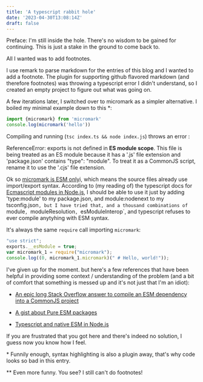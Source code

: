 ```yaml
---
title: 'A typescript rabbit hole'
date: '2023-04-30T13:08:14Z'
draft: false
---
```


Preface: I'm still inside the hole. There's no wisdom to be gained for
continuing. This is just a stake in the ground to come back to.

All I wanted was to add footnotes.

I use remark to parse markdown for the entries of this blog and I wanted to add
a footnote. The plugin for supporting github flavored markdown (and therefore
footnotes) was throwing a typescript error I didn't understand, so I created an
empty project to figure out what was going on.

A few iterations later, I switched over to micromark as a simpler alternative. I
boiled my minimal example down to this \*:

```typescript
import {micromark} from 'micromark'
console.log(micromark('hello'))
```

Compiling and running (`tsc index.ts && node index.js`) throws an error :

ReferenceError: exports is not defined in **ES module scope**. This file is being treated as an ES module because it has a '.js' file extension and 'package.json' contains "type": "module". To treat it as a CommonJS script, rename it to use the '.cjs' file extension.

Ok so [micromark is ESM only](https://github.com/micromark/micromark#install)i,
which means the source files already use import/export syntax. According to (my
reading of) the typescript docs for [Ecmascript modules in
Node.js](https://www.typescriptlang.org/docs/handbook/esm-node.html), I should
be able to use it just by adding 'type:module' to my package.json,
and module:nodenext to my tsconfig.json`, but I have tried that, and a thousand
combinations of `module`, `moduleResolution`, `esModuleInterop`, and typescript refuses to ever compile anytyhing with ESM syntax. 

It's always the same `require` call importing `micromark`:

```javascript
"use strict";
exports.__esModule = true;
var micromark_1 = require("micromark");
console.log((0, micromark_1.micromark)(" # Hello, world!"));
```

I've given up for the moment. but here's a few references that have been helpful
in providing some context / understanding of the problem (and a bit of comfort
that something is messed up and it's not just that I'm an idiot):

- [An epic long Stack Overflow answer to compile an ESM dependency into a CommonJS project](https://stackoverflow.com/questions/70545129/compile-a-package-that-depends-on-esm-only-library-into-a-commonjs-package)

- [A gist about Pure ESM packages](https://gist.github.com/sindresorhus/a39789f98801d908bbc7ff3ecc99d99c)

- [Typescript and native ESM in Node.js](https://2ality.com/2021/06/typescript-esm-nodejs.html)

If you are frustrated that you got here and there's indeed no solution, I guess
now you know how I feel.

\* Funnily enough, syntax highlighting is also a plugin away, that's why code
looks so bad in this entry.

\*\* Even more funny. You see? I still can't do footnotes! 
